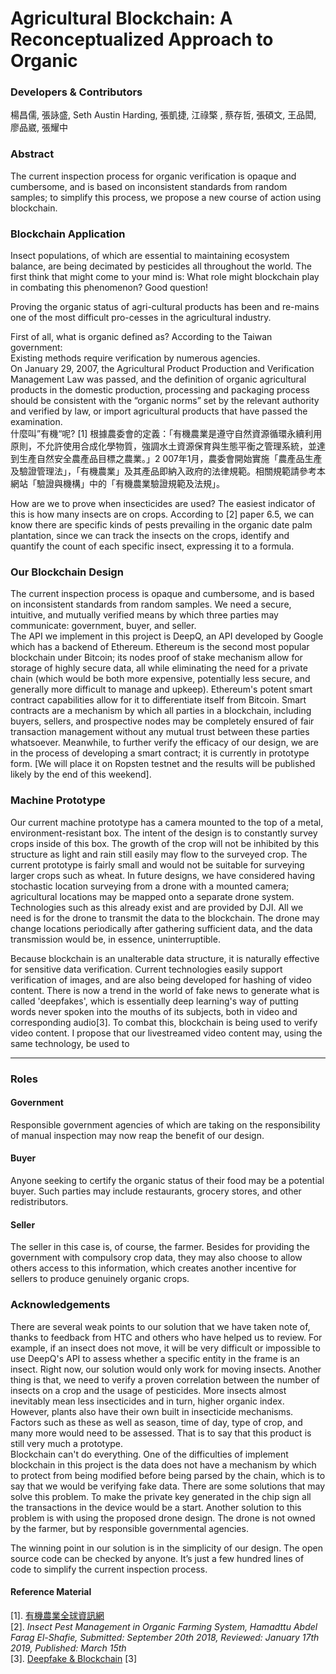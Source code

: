 # Agricultural Blockchain: A Reconceptualized Approach to Organic
### Developers & Contributors
楊昌儒, 張詠盛, Seth Austin Harding, 張凱捷, 江祿檠 , 蔡存哲, 張碩文, 王品閎, 廖品崴, 張耀中
### Abstract
The current inspection process for organic verification is opaque and cumbersome, and is based on inconsistent standards from random samples; to simplify this process, we propose a new course of action using blockchain.

### Blockchain Application
Insect populations, of which are essential to maintaining ecosystem balance, are being decimated by pesticides all throughout the world. The first think that might come to your mind is: What role might blockchain play in combating this phenomenon? Good question!<br>

Proving the organic status of agri-cultural products has been and re-mains one of the most difficult pro-cesses in the agricultural industry.<br>

First of all, what is organic defined as? According to the Taiwan government:<br>
Existing methods require verification by numerous agencies.<br>
On January 29, 2007, the Agricultural Product Production and Verification Management Law was passed, and the definition of organic agricultural products in the domestic production, processing and packaging process should be consistent with the “organic norms” set by the relevant authority and verified by law, or import agricultural products that have passed the examination.<br>
什麼叫”有機“呢? [1] 根據農委會的定義：「有機農業是遵守自然資源循環永續利用原則，不允許使用合成化學物質，強調水土資源保育與生態平衡之管理系統，並達到生產自然安全農產品目標之農業。」2 007年1月，農委會開始實施「農產品生產及驗證管理法」，「有機農業」及其產品即納入政府的法律規範。相關規範請參考本網站「驗證與機構」中的「有機農業驗證規範及法規」。<br>

How are we to prove when insecticides are used? The easiest indicator of this is how many insects are on crops. According to [2] paper 6.5, we can know there are specific kinds of pests prevailing in the organic date palm plantation, since we can track  the insects on the crops, identify and quantify the count of each specific insect, expressing it to a formula.<br>

### Our Blockchain Design
The current inspection process is opaque and cumbersome, and is based on inconsistent standards from random samples.
We need a secure, intuitive, and mutually verified means by which three parties may communicate: government, buyer, and seller.<br>
The API we implement in this project is DeepQ, an API developed by Google which has a backend of Ethereum. Ethereum is the second most popular blockchain under Bitcoin; its nodes proof of stake mechanism allow for storage of highly secure data, all while eliminating the need for a private chain (which would be both more expensive, potentially less secure, and generally more difficult to manage and upkeep). Ethereum's potent smart contract capabilities allow for it to differentiate itself from Bitcoin. Smart contracts are a mechanism by which all parties in a blockchain, including buyers, sellers, and prospective nodes may be completely ensured of fair transaction management without any mutual trust between these parties whatsoever. Meanwhile, to further verify the efficacy of our design, we are in the process of developing a smart contract; it is currently in prototype form. [We will place it on Ropsten testnet and the results will be published likely by the end of this weekend].<br>

### Machine Prototype
Our current machine prototype has a camera mounted to the top of a metal, environment-resistant box. The intent of the design is to constantly survey crops inside of this box. The growth of the crop will not be inhibited by this structure as light and rain still easily may flow to the surveyed crop. The current prototype is fairly small and would not be suitable for surveying larger crops such as wheat. In future designs, we have considered having stochastic location surveying from a drone with a mounted camera; agricultural locations may be mapped onto a separate drone system. Technologies such as this already exist and are provided by DJI. All we need is for the drone to transmit the data to the blockchain. The drone may change locations periodically after gathering sufficient data, and the data transmission would be, in essence, uninterruptible.

Because blockchain is an unalterable data structure, it is naturally effective for sensitive data verification. Current technologies easily support verification of images, and are also being developed for hashing of video content.
There is now a trend in the world of fake news to generate what is called 'deepfakes', which is essentially deep learning's way of putting words never spoken into the mouths of its subjects, both in video and corresponding audio[3]. To combat this, blockchain is being used to verify video content.
I propose that our livestreamed video content may, using the same technology, be used to <br>

--------

### Roles
#### Government
Responsible government agencies of which are taking on the responsibility of manual inspection may now reap the benefit of our design.
#### Buyer
Anyone seeking to certify the organic status of their food may be a potential buyer. Such parties may include restaurants, grocery stores, and other redistributors.
#### Seller
The seller in this case is, of course, the farmer. Besides for providing the government with compulsory crop data, they may also choose to allow others access to this information, which creates another incentive for sellers to produce genuinely organic crops.

### Acknowledgements
There are several weak points to our solution that we have taken note of, thanks to feedback from HTC and others who have helped us to review. For example, if an insect does not move, it will be very difficult or impossible to use DeepQ's API to assess whether a specific entity in the frame is an insect. Right now, our solution would only work for moving insects. Another thing is that, we need to verify a proven correlation between the number of insects on a crop and the usage of pesticides. More insects almost inevitably mean less insecticides and in turn, higher organic index. However, plants also have their own built in insecticide mechanisms. Factors such as these as well as season, time of day, type of crop, and many more would need to be assessed. That is to say that this product is still very much a prototype.<br>
Blockchain can't do everything. One of the difficulties of implement blockchain in this project is the data does not have a mechanism by which to protect from being modified before being parsed by the chain, which is to say that we would be verifying fake data.
There are some solutions that may solve this problem. To make the private key generated in the chip sign all the transactions in the device would be a start. Another solution to this problem is with using the proposed drone design. The drone is not owned by the farmer, but by responsible governmental agencies.

The winning point in our solution is in the simplicity of our design. The open source code can be checked by anyone. It’s just a few hundred lines of code to simplify the current inspection process.

#### Reference Material
[1]. [有機農業全球資訊網](http://info.organic.org.tw/3669/)<br>
[2]. *Insect Pest Management in Organic Farming System, Hamadttu Abdel Farag El-Shafie, Submitted: September 20th 2018, Reviewed: January 17th 2019, Published: March 15th*<br>
[3]. [Deepfake & Blockchain](https://www.wired.com/story/the-blockchain-solution-to-our-deepfake-problems/) [3]
